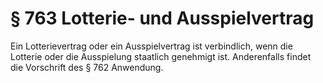 # § 763 Lotterie- und Ausspielvertrag
Ein Lotterievertrag oder ein Ausspielvertrag ist verbindlich, wenn die Lotterie oder die Ausspielung staatlich genehmigt ist. Anderenfalls findet die Vorschrift des § 762 Anwendung.